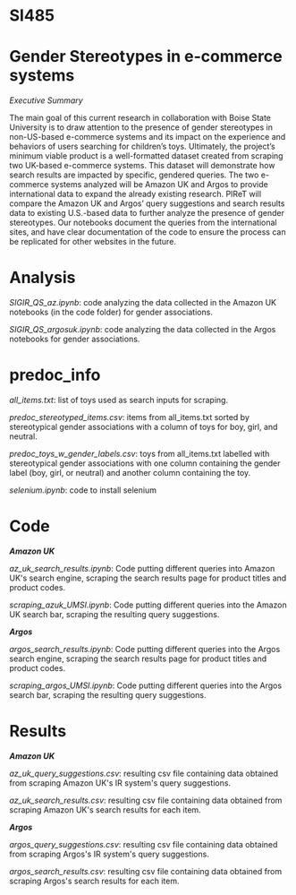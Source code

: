 # SI485
# Gender Stereotypes in e-commerce systems

*Executive Summary*

The main goal of this current research in collaboration with Boise State University is to draw attention to the presence of gender stereotypes in non-US-based e-commerce systems and its impact on the experience and behaviors of users searching for children’s toys.
 Ultimately, the project’s minimum viable product is a well-formatted dataset created from scraping two UK-based e-commerce systems. This dataset will demonstrate how search results are impacted by specific, gendered queries. The two e-commerce systems analyzed will be Amazon UK and Argos to provide international data to expand the already existing research.
PIReT will compare the Amazon UK and Argos’ query suggestions and search results data to existing U.S.-based data to further analyze the presence of gender stereotypes. Our notebooks document the queries from the international sites, and have clear documentation of the code to ensure the process can be replicated for other websites in the future.


# Analysis
*SIGIR_QS_az.ipynb*: code analyzing the data collected in the Amazon UK notebooks (in the code folder) for gender associations.

*SIGIR_QS_argosuk.ipynb*: code analyzing the data collected in the Argos notebooks for gender associations.

# predoc_info
*all_items.txt*: list of toys used as search inputs for scraping.

*predoc_stereotyped_items.csv*: items from all_items.txt sorted by stereotypical gender associations with a column of toys for boy, girl, and neutral.

*predoc_toys_w_gender_labels.csv*: toys from all_items.txt labelled with stereotypical gender associations with one column containing the gender label (boy, girl, or neutral) and another column containing the toy.

*selenium.ipynb*: code to install selenium


# Code
***Amazon UK***</br>

*az_uk_search_results.ipynb*: Code putting different queries into Amazon UK's search engine, scraping the search results page for product titles and product codes.

*scraping_azuk_UMSI.ipynb*: Code putting different queries into the Amazon UK search bar, scraping the resulting query suggestions.

***Argos***</br>

*argos_search_results.ipynb*: Code putting different queries into the Argos search engine, scraping the search results page for product titles and product codes.

*scraping_argos_UMSI.ipynb*: Code putting different queries into the Argos search bar, scraping the resulting query suggestions.


# Results

***Amazon UK***</br>

*az_uk_query_suggestions.csv*: resulting csv file containing data obtained from scraping Amazon UK's IR system's query suggestions.

*az_uk_search_results.csv*: resulting csv file containing data obtained from scraping Amazon UK's search results for each item.

***Argos***</br>

*argos_query_suggestions.csv*: resulting csv file containing data obtained from scraping Argos's IR system's query suggestions.

*argos_search_results.csv*: resulting csv file containing data obtained from scraping Argos's search results for each item.
